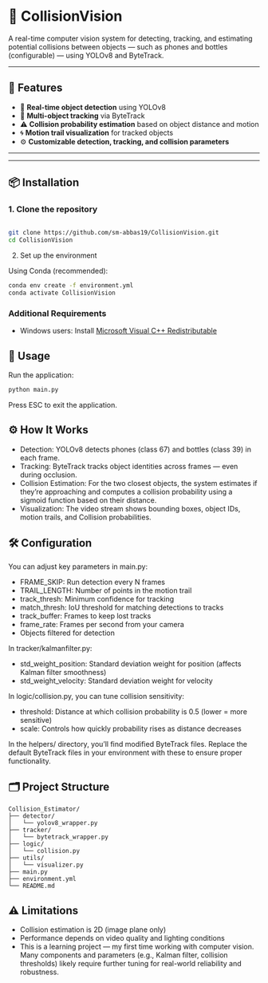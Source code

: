 # 🚨 CollisionVision

A real-time computer vision system for detecting, tracking, and estimating potential collisions between objects — such as phones and bottles (configurable) — using YOLOv8 and ByteTrack.

---

## 🔧 Features

- 🧠 **Real-time object detection** using YOLOv8  
- 🎯 **Multi-object tracking** via ByteTrack  
- ⚠️ **Collision probability estimation** based on object distance and motion  
- 🌀 **Motion trail visualization** for tracked objects  
- ⚙️ **Customizable detection, tracking, and collision parameters**

---



---

## 📦 Installation

### 1. Clone the repository

```bash

git clone https://github.com/sm-abbas19/CollisionVision.git
cd CollisionVision

```

2. Set up the environment

   
Using Conda (recommended):
```bash
conda env create -f environment.yml
conda activate CollisionVision
```

### Additional Requirements

- Windows users: Install [Microsoft Visual C++ Redistributable](https://aka.ms/vs/17/release/vc_redist.x64.exe)

## 🚀 Usage
Run the application:
```bash
python main.py
```
Press ESC to exit the application.


## ⚙️ How It Works

- Detection: YOLOv8 detects phones (class 67) and bottles (class 39) in each frame.
- Tracking: ByteTrack tracks object identities across frames — even during occlusion.
- Collision Estimation: For the two closest objects, the system estimates if they’re approaching and computes a collision probability using a sigmoid function based on their distance.
- Visualization: The video stream shows bounding boxes, object IDs, motion trails, and Collision probabilities.



## 🛠️ Configuration

You can adjust key parameters in main.py:

- FRAME_SKIP: Run detection every N frames 
- TRAIL_LENGTH: Number of points in the motion trail 
- track_thresh: Minimum confidence for tracking 
- match_thresh: IoU threshold for matching detections to tracks 
- track_buffer: Frames to keep lost tracks 
- frame_rate: Frames per second from your camera
- Objects filtered for detection
  
In tracker/kalmanfilter.py:
- std_weight_position: Standard deviation weight for position (affects Kalman filter smoothness)
- std_weight_velocity: Standard deviation weight for velocity


In logic/collision.py, you can tune collision sensitivity:

- threshold: Distance at which collision probability is 0.5 (lower = more sensitive)
- scale: Controls how quickly probability rises as distance decreases

In the helpers/ directory, you’ll find modified ByteTrack files. Replace the default ByteTrack files in your environment with these to ensure proper functionality.

## 🗂️ Project Structure
```
Collision_Estimator/
├── detector/
│   └── yolov8_wrapper.py
├── tracker/
│   └── bytetrack_wrapper.py
├── logic/
│   └── collision.py
├── utils/
│   └── visualizer.py
├── main.py
├── environment.yml
└── README.md
```


## ⚠️ Limitations


- Collision estimation is 2D (image plane only)
- Performance depends on video quality and lighting conditions
- This is a learning project — my first time working with computer vision. Many components and parameters (e.g., Kalman filter, collision thresholds) likely require further tuning for real-world reliability and robustness.
